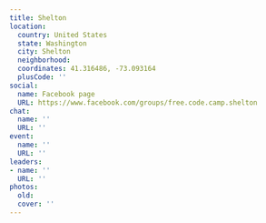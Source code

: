 ```yaml
---
title: Shelton
location:
  country: United States
  state: Washington
  city: Shelton
  neighborhood: 
  coordinates: 41.316486, -73.093164
  plusCode: ''
social:
  name: Facebook page
  URL: https://www.facebook.com/groups/free.code.camp.shelton
chat:
  name: ''
  URL: ''
event:
  name: ''
  URL: ''
leaders:
- name: ''
  URL: ''
photos:
  old: 
  cover: ''
---
```

